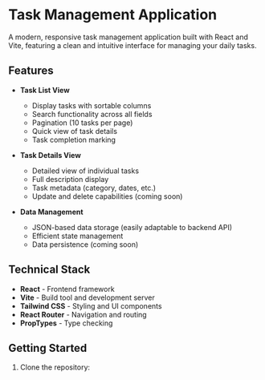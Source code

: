 # Task Management Application

A modern, responsive task management application built with React and Vite, featuring a clean and intuitive interface for managing your daily tasks.

## Features

- **Task List View**

  - Display tasks with sortable columns
  - Search functionality across all fields
  - Pagination (10 tasks per page)
  - Quick view of task details
  - Task completion marking

- **Task Details View**

  - Detailed view of individual tasks
  - Full description display
  - Task metadata (category, dates, etc.)
  - Update and delete capabilities (coming soon)

- **Data Management**
  - JSON-based data storage (easily adaptable to backend API)
  - Efficient state management
  - Data persistence (coming soon)

## Technical Stack

- **React** - Frontend framework
- **Vite** - Build tool and development server
- **Tailwind CSS** - Styling and UI components
- **React Router** - Navigation and routing
- **PropTypes** - Type checking

## Getting Started

1. Clone the repository:
